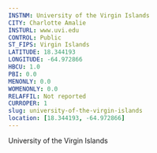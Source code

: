 ```yaml
---
INSTNM: University of the Virgin Islands
CITY: Charlotte Amalie
INSTURL: www.uvi.edu
CONTROL: Public
ST_FIPS: Virgin Islands
LATITUDE: 18.344193
LONGITUDE: -64.972866
HBCU: 1.0
PBI: 0.0
MENONLY: 0.0
WOMENONLY: 0.0
RELAFFIL: Not reported
CURROPER: 1
slug: university-of-the-virgin-islands
location: [18.344193, -64.972866]
---
```

University of the Virgin Islands